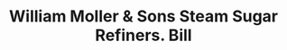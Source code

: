 ---
doi: 10.7916/D841886N
date_other: '1870'
date_other_textual: '1870'
form: printed ephemera
genre:
- Invoices
name:
- William Moller & Sons Steam Sugar Refiners
object_in_context_url: https://biggert.cul.columbia.edu/items/view/ave_biggert_01152
subject_hierarchical_geographic:
- New York, New York, United States
subject_name:
- William Moller & Sons Steam Sugar Refiners
title: William Moller & Sons Steam Sugar Refiners. Bill
sort_title: William Moller & Sons Steam Sugar Refiners. Bill
call_number: ave_biggert_01152
coordinates:
- 40.71277777777778,-74.00583333333333
pid: ave_biggert_01152
identifiers: ave_biggert_01152
thumbnail: https://derivativo-2.library.columbia.edu/iiif/2/ldpd:344896/full/!256,256/0/native.jpg
permalink: "/items/ave_biggert_01152/"
layout: iiif-image-page
---